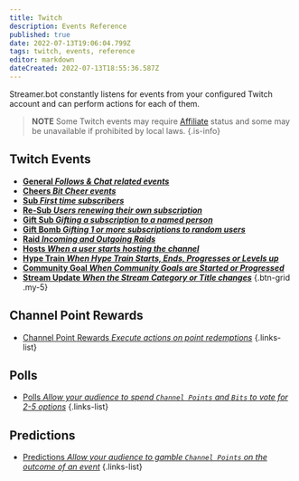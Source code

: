 ```yaml
---
title: Twitch
description: Events Reference
published: true
date: 2022-07-13T19:06:04.799Z
tags: twitch, events, reference
editor: markdown
dateCreated: 2022-07-13T18:55:36.587Z
---
```


Streamer.bot constantly listens for events from your configured Twitch account and can perform actions for each of them.

> **NOTE**
> Some Twitch events may require [Affiliate](https://help.twitch.tv/s/article/twitch-affiliate-program-faq) status and some may be unavailable if prohibited by local laws.
{.is-info}

## Twitch Events

- [**General *Follows & Chat related events***](/Events/General)
- [**Cheers *Bit Cheer events***](/Events/Cheers)
- [**Sub *First time subscribers***](/Events/Sub)
- [**Re-Sub *Users renewing their own subscription***](/Events/Sub)
- [**Gift Sub *Gifting a subscription to a named person***](/Events/Gift-Sub)
- [**Gift Bomb *Gifting 1 or more subscriptions to random users***](/Events/Gift-Bomb)
- [**Raid *Incoming and Outgoing Raids***](/Events/Raid)
- [**Hosts *When a user starts hosting the channel***](/en/Events/hosts)
- [**Hype Train *When Hype Train Starts, Ends, Progresses or Levels up***](/Events/Hype-Train)
- [**Community Goal *When Community Goals are Started or Progressed***](/Events/Community-Goal)
- [**Stream Update *When the Stream Category or Title changes***](/Events/Stream-Update)
{.btn-grid .my-5}

## Channel Point Rewards
- [Channel Point Rewards *Execute actions on point redemptions*](/Twitch/Channel-Point-Rewards)
{.links-list}

## Polls
- [Polls *Allow your audience to spend `Channel Points` and `Bits` to vote for 2-5 options*](/Twitch/Polls)
{.links-list}

## Predictions
- [Predictions *Allow your audience to gamble `Channel Points` on the outcome of an event*](/Twitch/Predictions)
{.links-list}